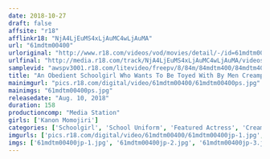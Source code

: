```yaml
---
date: 2018-10-27
draft: false
affsite: "r18"
afflinkr18: "NjA4LjEuMS4xLjAuMC4wLjAuMA"
url: "61mdtm00400"
urloriginal: "http://www.r18.com/videos/vod/movies/detail/-/id=61mdtm00400"
urlfinal: "http://media.r18.com/track/NjA4LjEuMS4xLjAuMC4wLjAuMA/videos/vod/movies/detail/-/id=61mdtm00400"
samplevid: "awspv3001.r18.com/litevideo/freepv/8/84m/84mdtm400/84mdtm400_dmb_w.mp4"
title: "An Obedient Schoolgirl Who Wants To Be Toyed With By Men Creampie Raw Footage Sex With A Super Cute Beautiful Girl Kanon Momojiri"
mainimgurl: "pics.r18.com/digital/video/61mdtm00400/61mdtm00400ps.jpg"
mainimgs: "61mdtm00400ps.jpg"
releasedate: "Aug. 10, 2018"
duration: 158
productioncomp: "Media Station"
girls: ['Kanon Momojiri']
categories: ['Schoolgirl', 'School Uniform', 'Featured Actress', 'Creampie', 'Cum Swallowing', 'Urination', 'Facial', 'Deep Throat', 'Huge Dick - Large Dick', 'Hi-Def']
imgurls: ['pics.r18.com/digital/video/61mdtm00400/61mdtm00400jp-1.jpg', 'pics.r18.com/digital/video/61mdtm00400/61mdtm00400jp-2.jpg', 'pics.r18.com/digital/video/61mdtm00400/61mdtm00400jp-3.jpg', 'pics.r18.com/digital/video/61mdtm00400/61mdtm00400jp-4.jpg', 'pics.r18.com/digital/video/61mdtm00400/61mdtm00400jp-5.jpg', 'pics.r18.com/digital/video/61mdtm00400/61mdtm00400jp-6.jpg', 'pics.r18.com/digital/video/61mdtm00400/61mdtm00400jp-7.jpg', 'pics.r18.com/digital/video/61mdtm00400/61mdtm00400jp-8.jpg', 'pics.r18.com/digital/video/61mdtm00400/61mdtm00400jp-9.jpg', 'pics.r18.com/digital/video/61mdtm00400/61mdtm00400jp-10.jpg', 'pics.r18.com/digital/video/61mdtm00400/61mdtm00400jp-11.jpg', 'pics.r18.com/digital/video/61mdtm00400/61mdtm00400jp-12.jpg', 'pics.r18.com/digital/video/61mdtm00400/61mdtm00400jp-13.jpg', 'pics.r18.com/digital/video/61mdtm00400/61mdtm00400jp-14.jpg', 'pics.r18.com/digital/video/61mdtm00400/61mdtm00400jp-15.jpg', 'pics.r18.com/digital/video/61mdtm00400/61mdtm00400jp-16.jpg', 'pics.r18.com/digital/video/61mdtm00400/61mdtm00400jp-17.jpg', 'pics.r18.com/digital/video/61mdtm00400/61mdtm00400jp-18.jpg', 'pics.r18.com/digital/video/61mdtm00400/61mdtm00400jp-19.jpg', 'pics.r18.com/digital/video/61mdtm00400/61mdtm00400jp-20.jpg']
imgs: ['61mdtm00400jp-1.jpg', '61mdtm00400jp-2.jpg', '61mdtm00400jp-3.jpg', '61mdtm00400jp-4.jpg', '61mdtm00400jp-5.jpg', '61mdtm00400jp-6.jpg', '61mdtm00400jp-7.jpg', '61mdtm00400jp-8.jpg', '61mdtm00400jp-9.jpg', '61mdtm00400jp-10.jpg', '61mdtm00400jp-11.jpg', '61mdtm00400jp-12.jpg', '61mdtm00400jp-13.jpg', '61mdtm00400jp-14.jpg', '61mdtm00400jp-15.jpg', '61mdtm00400jp-16.jpg', '61mdtm00400jp-17.jpg', '61mdtm00400jp-18.jpg', '61mdtm00400jp-19.jpg', '61mdtm00400jp-20.jpg']
---
```

